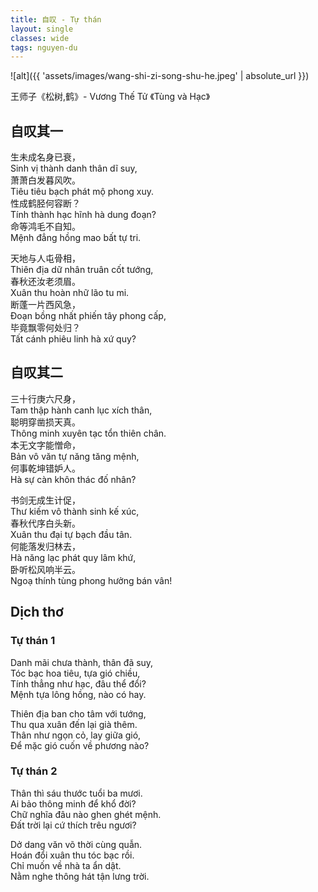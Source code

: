 ```yaml
---
title: 自叹 - Tự thán
layout: single
classes: wide
tags: nguyen-du
---
```


![alt]({{ 'assets/images/wang-shi-zi-song-shu-he.jpeg' | absolute_url }})
> <cite>
王师子《松树,鹤》- Vương Thế Tử 《Tùng và Hạc》
</cite>

## 自叹其一
生未成名身已衰，\
Sinh vị thành danh thân dĩ suy,\
萧萧白发暮风吹。\
Tiêu tiêu bạch phát mộ phong xuy.\
性成鹤胫何容断？\
Tính thành hạc hĩnh hà dung đoạn?\
命等鸿毛不自知。\
Mệnh đẳng hồng mao bất tự tri.

天地与人屯骨相，\
Thiên địa dữ nhân truân cốt tướng,\
春秋还汝老须眉。\
Xuân thu hoàn nhữ lão tu mi.\
断蓬一片西风急，\
Đoạn bồng nhất phiến tây phong cấp,\
毕竟飘零何处归？\
Tất cánh phiêu linh hà xứ quy?

## 自叹其二
三十行庚六尺身，\
Tam thập hành canh lục xích thân,\
聪明穿凿损天真。\
Thông minh xuyên tạc tổn thiên chân.\
本无文字能憎命，\
Bản vô văn tự năng tăng mệnh,\
何事乾坤错妒人。\
Hà sự càn khôn thác đố nhân?

书剑无成生计促，\
Thư kiếm vô thành sinh kế xúc,\
春秋代序白头新。\
Xuân thu đại tự bạch đầu tân.\
何能落发归林去，\
Hà năng lạc phát quy lâm khứ,\
卧听松风响半云。\
Ngoạ thính tùng phong hưởng bán vân!

## Dịch thơ

### Tự thán 1
Danh mãi chưa thành, thân đã suy,\
Tóc bạc hoa tiêu, tựa gió chiều,\
Tính thẳng như hạc, đâu thể đổi?\
Mệnh tựa lông hồng, nào có hay.

Thiên địa ban cho tâm với tướng,\
Thu qua xuân đến lại già thêm.\
Thân như ngọn cỏ, lay giữa gió,\
Để mặc gió cuốn về phương nào?

### Tự thán 2
Thân thì sáu thước tuổi ba mươi.\
Ai bảo thông minh để khổ đời?\
Chữ nghĩa đâu nào ghen ghét mệnh.\
Đất trời lại cứ thích trêu ngươi?

Dở dang văn võ thời cùng quẫn.\
Hoán đổi xuân thu tóc bạc rồi.\
Chỉ muốn về nhà ta ẩn dật.\
Nằm nghe thông hát tận lưng trời.